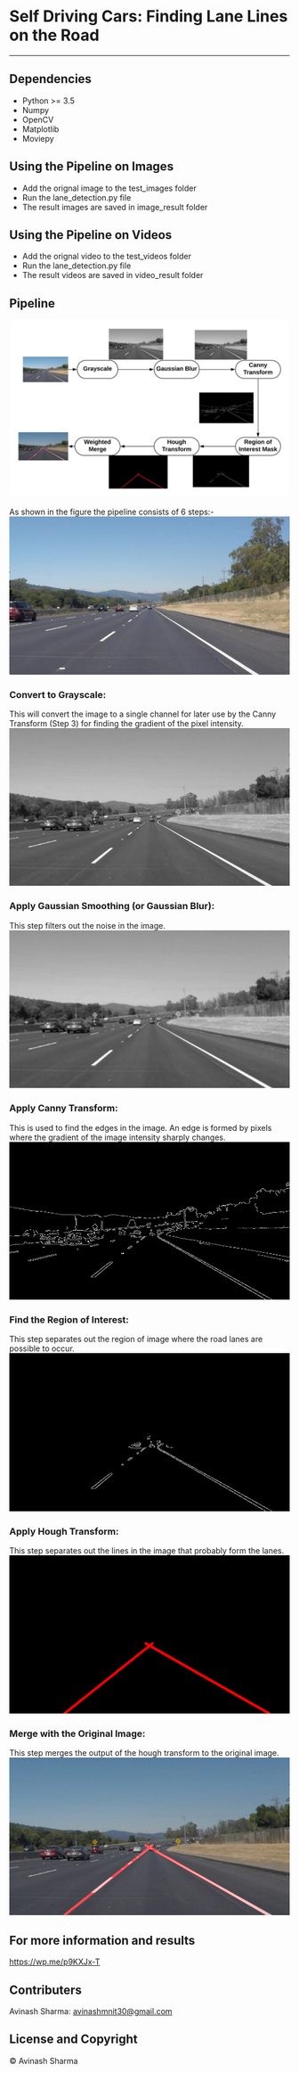 # Self Driving Cars: Finding Lane Lines on the Road

---

## Dependencies
* Python >= 3.5
* Numpy
* OpenCV
* Matplotlib
* Moviepy

## Using the Pipeline on Images
* Add the orignal image to the test_images folder 
* Run the lane_detection.py file 
* The result images are saved in image_result folder

## Using the Pipeline on Videos
* Add the orignal video to the test_videos folder
* Run the lane_detection.py file
* The result videos are saved in video_result folder


## Pipeline
![pipeline](./Pipeline/pipeline_v2jpeg.jpeg)

As shown in the figure the pipeline consists of 6 steps:-
![Orignal](./test_images/solidWhiteRight.jpg)
### Convert to Grayscale: 
This will convert the image to a single channel for later use by the Canny Transform (Step 3) for finding the gradient of the pixel intensity.
![Gray](./image_result/2_gray_solidWhiteCurve.jpg)
### Apply Gaussian Smoothing (or Gaussian Blur): 
This step filters out the noise in the image.
![Blur](./image_result/3_blur_solidWhiteCurve.jpg)
### Apply Canny Transform: 
This is used to find the edges in the image. An edge is formed by pixels where the gradient of the image intensity sharply changes.
![Canny](./image_result/4_canny_solidWhiteCurve.jpg)
### Find the Region of Interest: 
This step separates out the region of image where the road lanes are possible to occur.
![Masked](./image_result/5_masked_solidWhiteCurve.jpg)
### Apply Hough Transform: 
This step separates out the lines in the image that probably form the lanes.
![Hough](./image_result/6_hough_solidWhiteCurve.jpg)
### Merge with the Original Image: 
This step merges the output of the hough transform to the original image.
![Final](./image_result/7_final_solidWhiteCurve.jpg)

## For more information and results
https://wp.me/p9KXJx-T

## Contributers
Avinash Sharma: avinashmnit30@gmail.com

## License and Copyright
© Avinash Sharma

